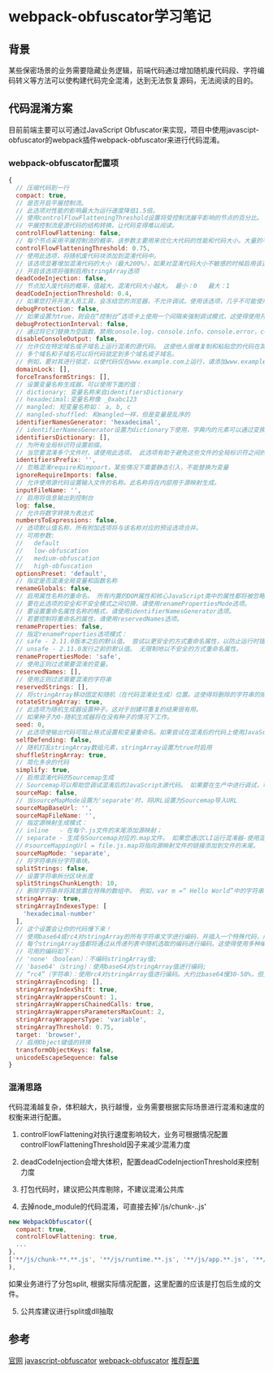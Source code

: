 # webpack-obfuscator学习笔记


## 背景

某些保密场景的业务需要隐藏业务逻辑，前端代码通过增加随机废代码段、字符编码转义等方法可以使构建代码完全混淆，达到无法恢复源码，无法阅读的目的。

## 代码混淆方案
目前前端主要可以可通过JavaScript Obfuscator来实现，项目中使用javascipt-obfuscator的webpack插件webpack-obfuscator来进行代码混淆。

### webpack-obfuscator配置项

```js
{
  // 压缩代码到一行
  compact: true,
  // 是否开启平展控制流。
  // 此选项对性能的影响最大为运行速度降低1.5倍。 
  // 使用controlFlowFlatteningThreshold设置将受控制流展平影响的节点的百分比。
  // 平展控制流是源代码的结构转换，让代码变得难以阅读。
  controlFlowFlattening: false,
  // 每个节点采用平展控制流的概率，该参数主要用来优化大代码的性能和代码大小。大量的平展控制流会是代码运行效率变差而且代码增大。设置为0表示关闭平展控制流, 最小：0   最大：1。
  controlFlowFlatteningThreshold: 0.75,
  // 使用此选项，将随机废代码块添加到混淆代码中。
  // 该选项显著增加混淆代码的大小（最大200%），如果对混淆代码大小不敏感的时候启用该选项。
  // 开启该选项将强制启用stringArray选项
  deadCodeInjection: false,
  // 节点加入废代码的概率，值越大，混淆代码大小越大。 最小：0   最大：1
  deadCodeInjectionThreshold: 0.4,
  // 如果您打开开发人员工具，会冻结您的浏览器，不允许调试。使用该选项，几乎不可能使用开发人员工具的调试器功能
  debugProtection: false,
  // 如果设置为true，则会在“控制台”选项卡上使用一个间隔来强制调试模式，这使得使用开发人员工具的其他功能更加困难。 启用了debugProtection，才可以使用
  debugProtectionInterval: false,
  // 通过将它们替换为空函数，禁用console.log，console.info，console.error，console.warn，console.debug，console.exception和console.trace的使用
  disableConsoleOutput: false,
  // 允许仅在特定域名或子域名上运行混淆的源代码。 这使他人很难复制和粘贴您的代码在其他地方运行。
  // 多个域名和子域名可以将代码锁定到多个域名或子域名。 
  // 例如，要对其进行锁定，以使代码仅在www.example.com上运行，请添加www.example.com。 要使其在包括任何子域名（example.com，sub.example.com）的根域上工作，请使用.example.com
  domainLock: [],
  forceTransformStrings: [],
  // 设置变量名称生成器，可以使用下面的值：
  // dictionary: 变量名称来自identifiersDictionary
  // hexadecimal:变量名称像 _0xabc123
  // mangled: 短变量名称如： a, b, c
  // mangled-shuffled: 和mangled一样，但是变量是乱序的
  identifierNamesGenerator: 'hexadecimal',
  // identifierNamesGenerator设置为dictionary下使用，字典内的元素可以通过变换字符大小写产生不同变量名字
  identifiersDictionary: [],
  // 为所有全局标识符设置前缀。
  // 当您要混淆多个文件时，请使用此选项。 此选项有助于避免这些文件的全局标识符之间的冲突。 每个文件的前缀都应该不同。
  identifiersPrefix: '',
  // 忽略混淆require和impoort，某些情况下需要静态引入，不能替换为变量
  ignoreRequireImports: false,
  // 允许使用源代码设置输入文件的名称。此名称将在内部用于源映射生成。
  inputFileName: '',
  // 启用将信息输出到控制台
  log: false,
  // 允许将数字转换为表达式
  numbersToExpressions: false,
  // ​​​​​​​选项默认值名称，所有附加选项将与该名称对应的预设选项合并。
  // 可用参数:
  //   default
  //   low-obfuscation
  //   medium-obfuscation
  //   high-obfuscation
  optionsPreset: 'default',
  // 指定是否混淆全局变量和函数名称
  renameGlobals: false,
  // 启用属性名称的重命名。 所有内置的DOM属性和核心JavaScript类中的属性都将被忽略。
  // 要在此选项的安全和不安全模式之间切换，请使用renamePropertiesMode选项。
  // 要设置重命名属性名称的格式，请使用identifierNamesGenerator选项。
  // 若要控制将重命名的属性，请使用reservedNames选项。
  renameProperties: false,
  // 指定renameProperties选项模式：
  // safe - 2.11.0版本之后的默认值。 尝试以更安全的方式重命名属性，以防止运行时错误。 使用此模式时，某些属性将从重命名中排除。
  // unsafe - 2.11.0发行之前的默认值。 无限制地以不安全的方式重命名属性。
  renamePropertiesMode: 'safe',
  // 使用正则过滤需要混淆的变量。
  reservedNames: [],
  // 使用正则过滤需要混淆的字符串
  reservedStrings: [],
  // 将stringArray移动固定和随机（在代码混淆处生成）位置。这使得将删除的字符串的顺序与其原始位置进行匹配变得更加困难。
  rotateStringArray: true,
  // 此选项为随机生成器设置种子。这对于创建可重复的结果很有用。
  // 如果种子为0-随机生成器将在没有种子的情况下工作。
  seed: 0,
  // 此选项使输出代码可阻止格式设置和变量重命名。如果尝试在混淆后的代码上使用JavaScript美化器，则该代码将无法正常工作。
  selfDefending: false,
  // 随机打乱stringArray数组元素，stringArray设置为true时启用
  shuffleStringArray: true,
  // 简化多余的代码
  simplify: true,
  // 启用混淆代码的Sourcemap生成
  // Sourcemap可以帮助您调试混淆后的JavaScript源代码。 如果要在生产中进行调试，可以将单独的Sourcemap文件上传到某个地方，然后将浏览器指向该位置。
  sourceMap: false,
  // 当sourceMapMode设置为'separate'时，将URL设置为Sourcemap导入URL
  sourceMapBaseUrl: '',
  sourceMapFileName: '',
  // 指定源映射生成模式：
  // inline   - 在每个.js文件的末尾添加源映射；
  // separate - 生成与Sourcemap对应的.map文件。 如果您通过CLI运行混淆器-使用混淆的代码
  //＃sourceMappingUrl = file.js.map将指向源映射文件的链接添加到文件的末尾。
  sourceMapMode: 'separate',
  // 将字符串拆分字符串块。
  splitStrings: false,
  // 设置字符串拆分区块长度
  splitStringsChunkLength: 10,
  // 删除字符串并将其放置在特殊的数组中。 例如，var m =“ Hello World”中的字符串“ Hello World”; 将被替换为var m = _0x12c456 [0x1];
  stringArray: true,
  stringArrayIndexesType: [
    'hexadecimal-number'
  ],
  // 这个设置会让你的代码慢下来！
  // 使用base64或rc4对stringArray的所有字符串文字进行编码，并插入一个特殊代码，用于在运行时将其解码回来。
  // 每个stringArray值都将通过从传递列表中随机选取的编码进行编码。这使得使用多种编码成为可能。
  // 可用的编码如下：
  // 'none'（boolean）：不编码stringArray值;
  // 'base64'（string）：使用base64对stringArray值进行编码;
  // “rc4”（字符串）：使用rc4对stringArray值进行编码。大约比base64慢30-50%，但更难获得初始值。建议在使用rc4编码时禁用UnicodeScapeSequence选项，以防止出现非常大的混淆代码。
  stringArrayEncoding: [],
  stringArrayIndexShift: true,
  stringArrayWrappersCount: 1,
  stringArrayWrappersChainedCalls: true,
  stringArrayWrappersParametersMaxCount: 2,
  stringArrayWrappersType: 'variable',
  stringArrayThreshold: 0.75,
  target: 'browser',
  // 启用Object键值的转换
  transformObjectKeys: false,
  unicodeEscapeSequence: false
}
```

### 混淆思路

代码混淆越复杂，体积越大，执行越慢，业务需要根据实际场景进行混淆和速度的权衡来进行配置。

1. controlFlowFlattening对执行速度影响较大，业务可根据情况配置controlFlowFlatteningThreshold因子来减少混淆力度

2. deadCodeInjection会增大体积，配置deadCodeInjectionThreshold来控制力度

3. 打包代码时，建议把公共库剔除，不建议混淆公共库

4. 去掉node_module的代码混淆，可直接去掉'/js/chunk-..js'

```js
new WebpackObfuscator({
  compact: true,
  controlFlowFlattening: true,
  ...
},
['**/js/chunk-**.**.js', '**/js/runtime.**.js', '**/js/app.**.js', '**/js/vendor.**.js'],
),
```
如果业务进行了分包split, 根据实际情况配置，这里配置的应该是打包后生成的文件。

5. 公共库建议进行split或dll抽取


## 参考

[官网](https://obfuscator.io/)
[javascript-obfuscator](https://www.npmjs.com/package/javascript-obfuscator)
[webpack-obfuscator](https://www.npmjs.com/package/webpack-obfuscator)
[推荐配置](https://juejin.cn/post/7159431931975696397)


